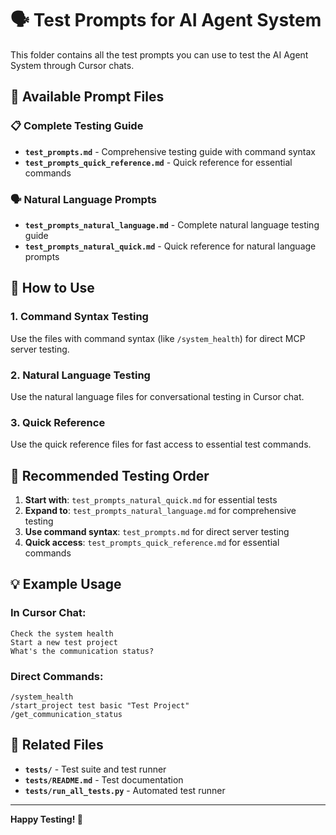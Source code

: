 # 🗣️ Test Prompts for AI Agent System

This folder contains all the test prompts you can use to test the AI Agent System through Cursor chats.

## 📁 **Available Prompt Files**

### **📋 Complete Testing Guide**
- **`test_prompts.md`** - Comprehensive testing guide with command syntax
- **`test_prompts_quick_reference.md`** - Quick reference for essential commands

### **🗣️ Natural Language Prompts**
- **`test_prompts_natural_language.md`** - Complete natural language testing guide
- **`test_prompts_natural_quick.md`** - Quick reference for natural language prompts

## 🚀 **How to Use**

### **1. Command Syntax Testing**
Use the files with command syntax (like `/system_health`) for direct MCP server testing.

### **2. Natural Language Testing**
Use the natural language files for conversational testing in Cursor chat.

### **3. Quick Reference**
Use the quick reference files for fast access to essential test commands.

## 🎯 **Recommended Testing Order**

1. **Start with**: `test_prompts_natural_quick.md` for essential tests
2. **Expand to**: `test_prompts_natural_language.md` for comprehensive testing
3. **Use command syntax**: `test_prompts.md` for direct server testing
4. **Quick access**: `test_prompts_quick_reference.md` for essential commands

## 💡 **Example Usage**

### **In Cursor Chat:**
```
Check the system health
Start a new test project
What's the communication status?
```

### **Direct Commands:**
```
/system_health
/start_project test basic "Test Project"
/get_communication_status
```

## 🔗 **Related Files**

- **`tests/`** - Test suite and test runner
- **`tests/README.md`** - Test documentation
- **`tests/run_all_tests.py`** - Automated test runner

---

**Happy Testing! 🎉**
